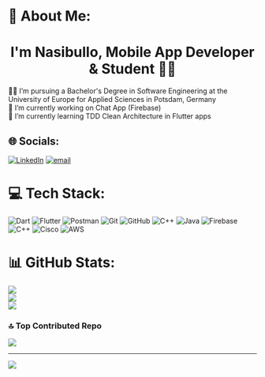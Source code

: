 # 💫 About Me:
<h1 align="center">I'm Nasibullo, Mobile App Developer & Student 👋🏼</h1>
🧑‍🎓 I’m pursuing a Bachelor's Degree in Software Engineering at the University of Europe for Applied Sciences in Potsdam, Germany<br>🔭 I’m currently working on Chat App (Firebase)<br>🌱 I’m currently learning TDD Clean Architecture in Flutter apps


## 🌐 Socials:
[![LinkedIn](https://img.shields.io/badge/LinkedIn-%230077B5.svg?logo=linkedin&logoColor=white)](https://linkedin.com/in/https://www.linkedin.com/in/nasibullo-nabiev) [![email](https://img.shields.io/badge/Email-D14836?logo=gmail&logoColor=white)](mailto:nasibullonabiev1@gmail.com) 

# 💻 Tech Stack:
![Dart](https://img.shields.io/badge/dart-%230175C2.svg?style=for-the-badge&logo=dart&logoColor=white) ![Flutter](https://img.shields.io/badge/Flutter-%2302569B.svg?style=for-the-badge&logo=Flutter&logoColor=white) ![Postman](https://img.shields.io/badge/Postman-FF6C37?style=for-the-badge&logo=postman&logoColor=white) ![Git](https://img.shields.io/badge/git-%23F05033.svg?style=for-the-badge&logo=git&logoColor=white) ![GitHub](https://img.shields.io/badge/github-%23121011.svg?style=for-the-badge&logo=github&logoColor=white) ![C++](https://img.shields.io/badge/c++-%2300599C.svg?style=for-the-badge&logo=c%2B%2B&logoColor=white) ![Java](https://img.shields.io/badge/java-%23ED8B00.svg?style=for-the-badge&logo=openjdk&logoColor=white) ![Firebase](https://img.shields.io/badge/firebase-a08021?style=for-the-badge&logo=firebase&logoColor=ffcd34) ![C++](https://img.shields.io/badge/c++-%2300599C.svg?style=for-the-badge&logo=c%2B%2B&logoColor=white) ![Cisco](https://img.shields.io/badge/cisco-%23049fd9.svg?style=for-the-badge&logo=cisco&logoColor=black) ![AWS](https://img.shields.io/badge/AWS-%23FF9900.svg?style=for-the-badge&logo=amazon-aws&logoColor=white)
# 📊 GitHub Stats:
![](https://github-readme-stats.vercel.app/api?username=nasibullonabiev&theme=dark&hide_border=false&include_all_commits=false&count_private=false)<br/>
![](https://nirzak-streak-stats.vercel.app/?user=nasibullonabiev&theme=dark&hide_border=false)<br/>
![](https://github-readme-stats.vercel.app/api/top-langs/?username=nasibullonabiev&theme=dark&hide_border=false&include_all_commits=false&count_private=false&layout=compact)

### 🔝 Top Contributed Repo
![](https://github-contributor-stats.vercel.app/api?username=nasibullonabiev&limit=5&theme=dark&combine_all_yearly_contributions=true)

---
[![](https://visitcount.itsvg.in/api?id=nasibullonabiev&icon=0&color=0)](https://visitcount.itsvg.in)

<!-- Proudly created with GPRM ( https://gprm.itsvg.in ) -->
